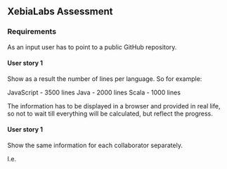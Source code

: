## XebiaLabs Assessment

### Requirements
 
 As an input user has to point to a public GitHub repository.
 
 #### User story 1
 
 Show as a result the number of lines per language. So for example:
  
  JavaScript - 3500 lines
  Java - 2000 lines
  Scala - 1000 lines
  
 The information has to be displayed in a browser and provided in real life, so not to wait till
 everything will be calculated, but reflect the progress.
 
 #### User story 1
 
 Show the same information for each collaborator separately.
  
  I.e.
  
  